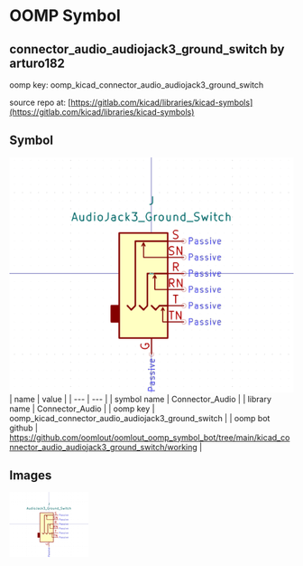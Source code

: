 # OOMP Symbol  
## connector_audio_audiojack3_ground_switch  by arturo182  
  
oomp key: oomp_kicad_connector_audio_audiojack3_ground_switch  
  
source repo at: [https://gitlab.com/kicad/libraries/kicad-symbols](https://gitlab.com/kicad/libraries/kicad-symbols)  
## Symbol  
  
[![working.png](working_600.png)](working.png)  
| name | value | 
| --- | --- | 
| symbol name | Connector_Audio | 
| library name | Connector_Audio | 
| oomp key | oomp_kicad_connector_audio_audiojack3_ground_switch | 
| oomp bot github | https://github.com/oomlout/oomlout_oomp_symbol_bot/tree/main/kicad_connector_audio_audiojack3_ground_switch/working | 
## Images  
  
[![working.png](working_140.png)](working.png)  
